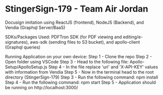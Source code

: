 # StingerSign-179 - Team Air Jordan

Docusign imitation using ReactJS (frontend), NodeJS (Backend), and Vendia (Graphql Server/BaaS)

SDKs/Packages Used: PDFTron SDK (for PDF viewing and editing/e-signatures), aws-sdk (sending files to S3 bucket), and apollo-client (Graphql queries)

Running Application on your own device: 
  Step 1 - Clone the repo 
  Step 2 - Open folder using VSCode 
  Step 3 - Head to the following file: Apollo-Setup/ApolloSetup.js
  Step 4 - In the file replace 'uri' and 'X-API-KEY' values with information from Vendia
  Step 5 - Now in the terminal head to the root directory (StingerSign-179) 
  Step 3 - Run the following command: npm install  
  Step 4 - Run the following command: npm start
  Step 5 - Application should be running on http://localhost:3000/
